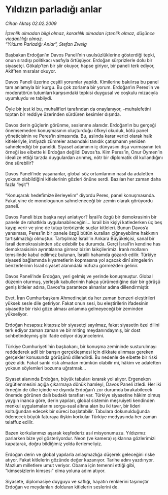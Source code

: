 # Yıldızın parladığı anlar

*Cihan Aktaş 02.02.2009*

<div class="taraf_structure_2col_1zq">
<div class="margen_n">



 <p><i>İçtenlik olmadan bilgi olmaz, kararlılık olmadan içtenlik olmaz, düşünce vicdanlılığı olmaz. <br/>“Yıldızın Parladığı Anlar”, Stefan Zweig</i> <br/><br/>Başbakan Erdoğan’ın Davos Paneli’nin usulsüzlüklerine gösterdiği tepki, onun sıradışı politikacı vasfıyla örtüşüyor. Erdoğan sürprizlerle dolu bir siyasetçi. Gökalp’ten bir şiir okuyor, hapse giriyor, bir paneli terk ediyor, Akif’ten mısralar okuyor. <br/><br/>Davos Paneli üzerine çeşitli yorumlar yapıldı. Kimilerine bakılırsa bu panel tam anlamıyla bir kurgu. Bu çok zorlama bir yorum. Erdoğan’ın Peres’in ve moderatörün tutumları karşısındaki tepkisi duygusal ve coşkulu mizacıyla uyumluydu ve tabiiydi. <br/><br/>Öyle bir jest ki bu, muhalifleri tarafından da onaylanıyor, –muhalefetini toptan bir reddiye üzerinden sürdüren kesimler dışında. <br/><br/>Davos derin güçlerin görünme, seslenme alanıdır. Erdoğan’ın bu gerçeği önemsemeden konuşmasının oluşturduğu öfkeyi okuduk, kötü panel yöneticisinin ve Peres’in simasında. Bu, aslında karar verici olarak halk kitleleriyle, imtiyazlı zümreler arasındaki tanıdık çatışmanın yeniden sahnelendiği bir paneldi. Siyaset adamının iç dünyasını dışa vurmasının tek örneği ise elbette ki Erdoğan değildi Davos’ta. Kim Peres’in, Onur Öymen’in idealize ettiği tarzda duygulardan arınmış, nötr bir diplomatik dil kullandığını öne sürebilir? <br/><br/>Davos Paneli’nde yaşananlar, global söz ortamlarının nasıl da adaletten yoksun olabildiğini kitlelerinin gözleri önüne serdi. Bazıları her zaman daha fazla “eşit”! <br/><br/>“Konuşarak hedefimize ilerleyelim” diyordu Peres, panel konuşmasında. Fakat yine de monologunun sahneleneceği bir zemin olarak görüyordu paneli. <br/><br/>Davos Paneli bize başka neyi anlatıyor? İsrail’e özgü bir demokrasinin bir panele de rahatlıkla uygulanabileceğini... İsrail bin kişiyi katlederken üç beş kayıp verir ve yine de tutup terörizmle suçlar kitleleri. Bunun Davos’a yansıması, Peres’in bir panele özgü bütün kuralları çiğneyebilme hakkının tartışılmazlığı olmuştur. Tartışılmaz İsrail’in Ankara Büyükelçisi, sanal bir İsrail demokrasisinden söz edebilir bu durumda. Gerçi İsrail’in kendine has demokrasisinin ayrıntılarına girmez bizim laikçilerimiz. İranlı mollanın temsilinde kabul edilmez bulunan, İsrailli hahamda gözardı edilir. Türkiye siyaseti bağlamında kıyametlerin kopmasına yol açacak dinî simgelerin benzerlerinin İsrail siyaset alanındaki nüfuzu görmezden gelinir. <br/><br/>Davos Paneli’nde Erdoğan, yeri gelmiş ve yerinde konuşmuştur. Global düzenin oturmuş, yerleşik kabullerinin hakça yürümediğine dair bir görüşü geniş kitleler adına, Davos’ta paranteze alınanlar adına dillendirmiştir. <br/><br/>Evet, İran Cumhurbaşkanı Ahmedinejat da her zaman benzeri eleştirileri yüksek sesle dile getiriyor. Fakat onun sesi, bu eleştirilerin ifadesinin siyasette bir riski göze alması anlamına gelmeyeceği bir zeminden yükseliyor. <br/><br/>Erdoğan hesapsız kitapsız bir siyasetçi sayılmaz, fakat siyasetin özel dilini terk ediyor zaman zaman ve bir miting meydanındaymış, bir dost sohbetindeymiş gibi ifade ediyor düşüncelerini. <br/><br/>Türkiye Cumhuriyeti’nin başbakanı, bir konuşma zemininde susturulmayı reddederek adil bir barışın gerçekleşmesi için dikkate alınması gereken gerçekler konusunda görüşünü dillendirdi. Bu nedenle de elbette bir riski göze aldı. Fakat sanki risk almadan mümkün olabilir mi, hâkim ve adaletten yoksun söylemleri bozuma uğratmak... <br/><br/>Siyaset alanında Erdoğan, büyük tabuları kırarak yol alıyor. Ergenekon örgütlenmesini açığa çıkarmaya dönük hamleyi, Davos Paneli izledi. Her iki örneğin de ülke içinde ve dışında Erdoğan’ı zor durumda bırakabilecek önemde görünen dallı budaklı tarafları var. Türkiye siyasetine hâkim olmuş yaygın inanca göre, derin yapıları, global sistemin meşruiyeti kendinden menkul uygulamalarını sorgu-sual altına alan bu iki tavır, bir lideri koltuğundan edecek bir süreci başlatabilir. Tabulara dokunulduğunda ödenecek büyük faturaya ilişkin korkular Türkiye medyasında her zaman telaffuz edilir. <br/><br/>Bazen korkularımızı aşarak keşfederiz asıl misyonumuzu. Yıldızımız parlarken bize yol gösteriyordur. Neon (ve kamera) ışıklarına gözlerimizi kapatarak, doğru bildiğimiz yolda ilerlemeliyiz. <br/><br/>Erdoğan derin ve global yapılarla anlaşmazlığa düşerek geleceğini riske atıyor. Fakat kitlelerin gözünde değer kazanıyor. Tarihe adını yazdırıyor. Mazlum milletlere umut veriyor. Obama için temenni ettiği gibi, “kimsesizlerin kimsesi” olma yoluna adım atıyor. <br/><br/>Siyasete, diplomasiye duyguyu ve saflığı, hayatın renklerini taşımıştır Erdoğan ve meydanları dolduran kitlelerin seslerini de.</p>
<br/>
<br/>
<br/>



<br/>


<div id="taraf_not">
</div>

</div>


</div>
